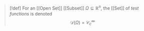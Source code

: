 >[!def]
For an [[Open Set]] [[Subset]] $\Omega\subseteq \mathbb{R}^{n}$, the [[Set]] of *test functions* is denoted $$\mathcal{D}(\Omega)=\mathcal{C}^{\infty}_{c}$$
